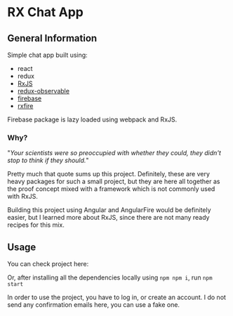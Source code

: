 # RX Chat App

## General Information

Simple chat app built using:

 - react
 - redux
 - [RxJS](https://rxjs-dev.firebaseapp.com/)
 - [redux-observable](https://redux-observable.js.org/)
 - [firebase](https://firebase.google.com/)
 - [rxfire](https://www.npmjs.com/package/rxfire)

Firebase package is lazy loaded using webpack and RxJS.

### Why?

"*Your scientists were so preoccupied with whether they could, they didn't stop to think if they should.*"

Pretty much that quote sums up this project. Definitely, these are very heavy packages for such a small project, but they are here all together as the proof concept mixed with a framework which is not commonly used with RxJS.

Building this project using Angular and AngularFire would be definitely easier, but I learned more about RxJS, since there are not many ready recipes for this mix. 

## Usage

You can check project here: 

Or, after installing all the dependencies locally using `npm npm i`, run `npm start`

In order to use the project, you have to log in, or create an account. I do not send any confirmation emails here, you can use a fake one. 

